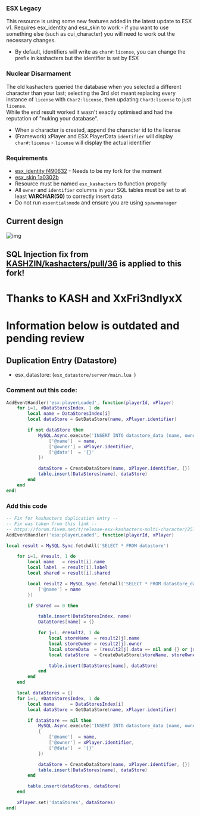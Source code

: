 ### ESX Legacy  
This resource is using some new features added in the latest update to ESX v1.
Requires esx_identity and esx_skin to work - if you want to use something else (such as cui_character) you will need to work out the necessary changes.
* By default, identifiers will write as `char#:license`, you can change the prefix in kashacters but the identifier is set by ESX


### Nuclear Disarmament  
The old kashacters queried the database when you selected a different character than your last; selecting the 3rd slot meant replacing every instance of `license` with `Char2:license`, then updating `Char3:license` to just `license`.  
While the end result worked it wasn't exactly optimised and had the reputation of "nuking your database".
* When a character is created, append the character id to the license
* (Framework) xPlayer and ESX.PlayerData `identifier` will display `char#:license` - `license` will display the actual identifier

### Requirements
* [esx_identity f490632](https://github.com/thelindat/esx_identity/tree/f4906324f8add2a3761f44eece6e32ab9f363550) - Needs to be my fork for the moment
* [esx_skin 1a0302b](https://github.com/esx-framework/esx_skin/tree/1a0302be4d6dc44d4cb80588775c8723e6f8d6c4)
* Resource must be named `esx_kashacters` to function properly
* All `owner` and `identifier` columns in your SQL tables must be set to at least **VARCHAR(50)** to correctly insert data
* Do not run `essentialsmode` and ensure you are using `spawnmanager`


## Current design
![img](https://i.gyazo.com/9ec7181c10679e4053ced5349884f4e8.jpg)

## SQL Injection fix from [KASHZIN/kashacters/pull/36](https://github.com/KASHZIN/kashacters/pull/36) is applied to this fork!

# Thanks to KASH and XxFri3ndlyxX



# Information below is outdated and pending review

## Duplication Entry (Datastore)

* esx_datastore: (`esx_datastore/server/main.lua `)
### Comment out this code:
```lua
AddEventHandler('esx:playerLoaded', function(playerId, xPlayer)
    for i=1, #DataStoresIndex, 1 do
        local name = DataStoresIndex[i]
        local dataStore = GetDataStore(name, xPlayer.identifier)

        if not dataStore then
            MySQL.Async.execute('INSERT INTO datastore_data (name, owner, data) VALUES (@name, @owner, @data)', {
                ['@name']  = name,
                ['@owner'] = xPlayer.identifier,
                ['@data']  = '{}'
            })

            dataStore = CreateDataStore(name, xPlayer.identifier, {})
            table.insert(DataStores[name], dataStore)
        end
    end
end)
```

### Add this code 
```lua
-- Fix for kashacters duplication entry --
-- Fix was taken from this link --
-- https://forum.fivem.net/t/release-esx-kashacters-multi-character/251613/448?u=xxfri3ndlyxx --
AddEventHandler('esx:playerLoaded', function(playerId, xPlayer)

local result = MySQL.Sync.fetchAll('SELECT * FROM datastore')

    for i=1, #result, 1 do
        local name   = result[i].name
        local label  = result[i].label
        local shared = result[i].shared

        local result2 = MySQL.Sync.fetchAll('SELECT * FROM datastore_data WHERE name = @name', {
            ['@name'] = name
        })

        if shared == 0 then

            table.insert(DataStoresIndex, name)
            DataStores[name] = {}

            for j=1, #result2, 1 do
                local storeName  = result2[j].name
                local storeOwner = result2[j].owner
                local storeData  = (result2[j].data == nil and {} or json.decode(result2[j].data))
                local dataStore  = CreateDataStore(storeName, storeOwner, storeData)

                table.insert(DataStores[name], dataStore)
            end
        end
    end

    local dataStores = {}
    for i=1, #DataStoresIndex, 1 do
        local name      = DataStoresIndex[i]
        local dataStore = GetDataStore(name, xPlayer.identifier)

        if dataStore == nil then
            MySQL.Async.execute('INSERT INTO datastore_data (name, owner, data) VALUES (@name, @owner, @data)',
            {
                ['@name']  = name,
                ['@owner'] = xPlayer.identifier,
                ['@data']  = '{}'
            })

            dataStore = CreateDataStore(name, xPlayer.identifier, {})
            table.insert(DataStores[name], dataStore)
        end

        table.insert(dataStores, dataStore)
    end

    xPlayer.set('dataStores', dataStores)
end)
```
